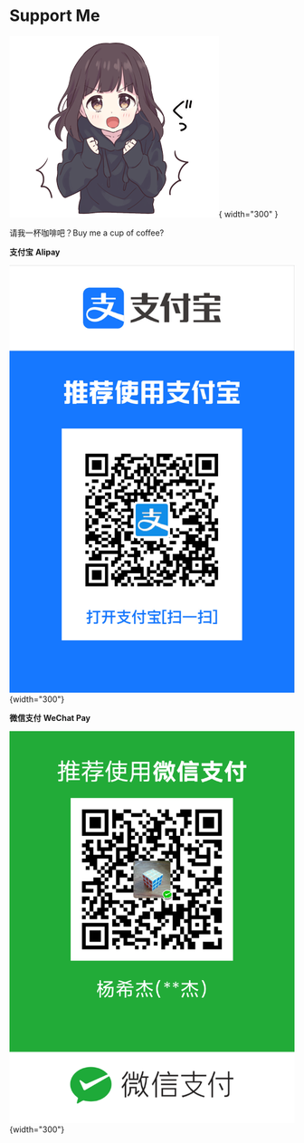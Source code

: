 # Support Me

![](../media/頑張ります.png){ width="300" }

请我一杯咖啡吧？Buy me a cup of coffee?

**支付宝** **Alipay**

![](../media/支付宝二维码.jpg){width="300"}

**微信支付** **WeChat Pay**

![](../media/微信支付二维码.png){width="300"}
